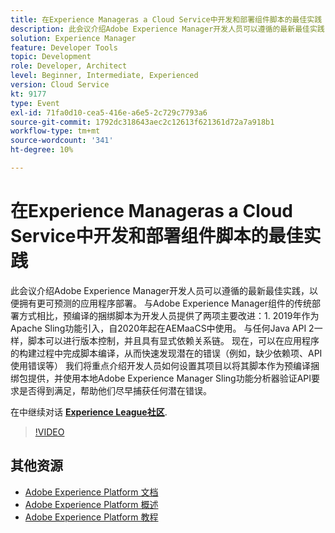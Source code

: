 ```yaml
---
title: 在Experience Manageras a Cloud Service中开发和部署组件脚本的最佳实践
description: 此会议介绍Adobe Experience Manager开发人员可以遵循的最新最佳实践，以便拥有更可预测的应用程序部署。 与Adobe Experience Manager组件的传统部署方式相比，预编译的捆绑脚本为开发人员提供了两项主要改进 — 1，这些改进在2019年作为Apache Sling功能引入，自2020年起在AEMaaCS中使用。 与任何Java API 2一样，脚本可以进行版本控制，并且具有显式依赖关系链。 现在，可以在应用程序的构建过程中完成脚本编译，从而快速发现潜在的错误（例如，缺少依赖项、API使用错误等） 我们将重点介绍开发人员如何设置其项目以将其脚本作为预编译捆绑包提供，并使用本地Adobe Experience Manager Sling功能分析器验证API要求是否得到满足，帮助他们尽早捕获任何潜在错误。
solution: Experience Manager
feature: Developer Tools
topic: Development
role: Developer, Architect
level: Beginner, Intermediate, Experienced
version: Cloud Service
kt: 9177
type: Event
exl-id: 71fa0d10-cea5-416e-a6e5-2c729c7793a6
source-git-commit: 1792dc318643aec2c12613f621361d72a7a918b1
workflow-type: tm+mt
source-wordcount: '341'
ht-degree: 10%

---
```


# 在Experience Manageras a Cloud Service中开发和部署组件脚本的最佳实践

此会议介绍Adobe Experience Manager开发人员可以遵循的最新最佳实践，以便拥有更可预测的应用程序部署。 与Adobe Experience Manager组件的传统部署方式相比，预编译的捆绑脚本为开发人员提供了两项主要改进：1. 2019年作为Apache Sling功能引入，自2020年起在AEMaaCS中使用。 与任何Java API 2一样，脚本可以进行版本控制，并且具有显式依赖关系链。 现在，可以在应用程序的构建过程中完成脚本编译，从而快速发现潜在的错误（例如，缺少依赖项、API使用错误等） 我们将重点介绍开发人员如何设置其项目以将其脚本作为预编译捆绑包提供，并使用本地Adobe Experience Manager Sling功能分析器验证API要求是否得到满足，帮助他们尽早捕获任何潜在错误。

在中继续对话 **[Experience League社区](https://adobe.ly/3zJrS0f)**.

>[!VIDEO](https://video.tv.adobe.com/v/337851/?quality=12&learn=on&hidetitle=true)

## 其他资源

- [Adobe Experience Platform 文档](https://experienceleague.adobe.com/docs/experience-platform.html)
- [Adobe Experience Platform 概述](https://experienceleague.adobe.com/docs/experience-platform/landing/home.html?lang=zh-Hans)
- [Adobe Experience Platform 教程](https://experienceleague.adobe.com/docs/platform-learn/tutorials/overview.html?lang=en)
